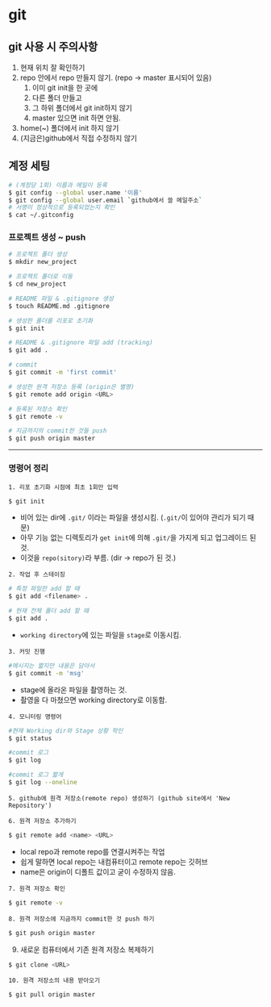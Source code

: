 # git

## git 사용 시 주의사항
1. 현재 위치 잘 확인하기
2. repo 안에서 repo 만들지 않기. (repo -> master 표시되어 있음)
     1. 이미 git init을 한 곳에
     2. 다른 폴더 만들고
     3. 그 하위 폴더에서 git init하지 않기
     4. master 있으면 init 하면 안됨.
3. home(~) 폴더에서 init 하지 않기
4. (지금은)github에서 직접 수정하지 않기
     

## 계정 세팅
```sh
# (계정당 1회) 이름과 메일이 등록
$ git config --global user.name '이름'
$ git config --global user.email `github에서 쓸 메일주소`
# 서명이 정상적으로 등록되었는지 확인
$ cat ~/.gitconfig
```

### 프로젝트 생성 ~ push
```sh
# 프로젝트 폴더 생성
$ mkdir new_project

# 프로젝트 폴더로 이동
$ cd new_project

# README 파일 & .gitignore 생성
$ touch README.md .gitignore

# 생성한 폴더를 리포로 초기화
$ git init

# README & .gitignore 파일 add (tracking)
$ git add .

# commit
$ git commit -m 'first commit'

# 생성한 원격 저장소 등록 (origin은 별명)
$ git remote add origin <URL>

# 등록된 저장소 확인
$ git remote -v

# 지금까지의 commit한 것들 push
$ git push origin master
```
---





### 명령어 정리

`1. 리포 초기화 시점에 최초 1회만 입력`


```sh
$ git init
```
 - 비어 있는 dir에 `.git/` 이라는 파일을 생성시킴. (`.git/`이 있어야 관리가 되기 때문)
 - 아무 기능 없는 디렉토리가 `get init`에 의해 `.git/`을 가지게 되고 업그레이드 된 것.
 - 이것을 `repo(sitory)`라 부름. (dir -> repo가 된 것.)


`2. 작업 후 스테이징`

```sh
# 특정 파일만 add 할 때
$ git add <filename> .

# 현재 전체 폴더 add 할 때
$ git add .
```
 - `working directory`에 있는 파일을 `stage`로 이동시킴.

`3. 커밋 진행`
```sh
#메시지는 짧지만 내용은 담아서
$ git commit -m 'msg'
```

  - stage에 올라온 파일을 촬영하는 것.
  - 촬영을 다 마쳤으면 working directory로 이동함.

`4. 모니터링 명령어`
```sh
#현재 Working dir와 Stage 상황 학인
$ git status

#commit 로그
$ git log

#commit 로그 짧게
$ git log --oneline
```

`5. github에 원격 저장소(remote repo) 생성하기 (github site에서 'New Repository')`

`6. 원격 저장소 추가하기`

```sh
$ git remote add <name> <URL>
```
 - local repo과 remote repo를 연결시켜주는 작업
- 쉽게 말하면 local repo는 내컴퓨터이고 remote repo는 깃허브
- name은 origin이 디폴트 값이고 굳이 수정하지 않음.

`7. 원격 저장소 확인`

```sh
$ git remote -v
```

`8. 원격 저장소에 지금까지 commit한 것 push 하기`

```sh
$ git push origin master
```

9. 새로운 컴퓨터에서 기존 원격 저장소 복제하기
```sh
$ git clone <URL>
```

`10. 원격 저장소의 내용 받아오기`
```sh
$ git pull origin master
```
